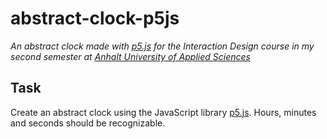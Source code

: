 # abstract-clock-p5js

_An abstract clock made with [p5.js](https://p5js.org) for the Interaction Design course in my second semester at [Anhalt University of Applied Sciences](https://hs-anhalt.de)_

## Task

Create an abstract clock using the JavaScript library [p5.js](https://p5js.org). Hours, minutes and seconds should be recognizable.

